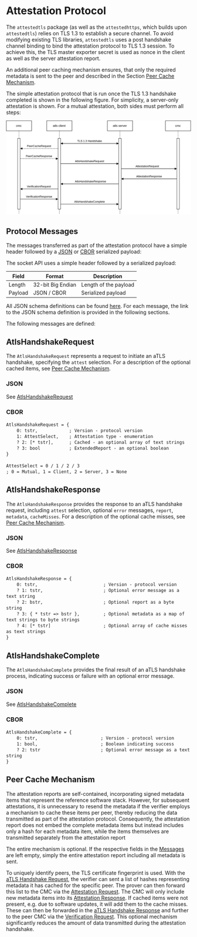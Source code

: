 # Attestation Protocol

The `attestedtls` package (as well as the `attestedhttps`, which builds upon `attestedtls`) relies
on TLS 1.3 to establish a secure channel. To avoid modifying existing TLS libraries, `attestedtls`
uses a post handshake channel binding to bind the attestation protocol to TLS 1.3 session.
To achieve this, the TLS master exporter secret is used as nonce in the client as well as
the server attestation report.

An additional peer caching mechanism ensures, that only the required metadata is sent to the peer
and described in the Section [Peer Cache Mechanism](#peer-cache-mechanism).

The simple attestation protocol that is run once the TLS 1.3 handshake completed is shown in the
following figure. For simplicity, a server-only attestation is shown. For a mutual attestation,
both sides must perform all steps:

![Attestation Protocol](./diagrams/atls-handshake.drawio.svg)

## Protocol Messages

The messages transferred as part of the attestation protocol have a simple header followed by
a [JSON](https://datatracker.ietf.org/doc/html/rfc8259) or
[CBOR](https://datatracker.ietf.org/doc/html/rfc8949) serialized payload:

The socket API uses a simple header followed by a serialized payload:

| Field   | Format            | Description           |
| ------- | ----------------- | --------------------- |
| Length  | 32-bit Big Endian | Length of the payload |
| Payload | JSON / CBOR       | Serialized payload    |

All JSON schema definitions can be found [here](./api/json/). For each message, the link
to the JSON schema definition is provided in the following sections.

The following messages are defined:

## AtlsHandshakeRequest

The `AtlsHandshakeRequest` represents a request to initiate an aTLS handshake,
specifying the `attest` selection. For a description of the optional cached items,
see [Peer Cache Mechanism](#peer-cache-mechanism).

### JSON
See [AtlsHandshakeRequest](./api/json/attestedtls/AtlsHandshakeRequest.json)

### CBOR
```
AtlsHandshakeRequest = {
    0: tstr,            ; Version - protocol version
    1: AttestSelect,    ; Attestation type - enumeration
    ? 2: [* tstr],      ; Cached - an optional array of text strings
    ? 3: bool           ; ExtendedReport - an optional boolean
}

AttestSelect = 0 / 1 / 2 / 3
; 0 = Mutual, 1 = Client, 2 = Server, 3 = None
```

## AtlsHandshakeResponse

The `AtlsHandshakeResponse` provides the response to an aTLS handshake request,
including `attest` selection, optional `error` messages, `report`, `metadata`, `cacheMisses`.
For a description of the optional cache misses, see [Peer Cache Mechanism](#peer-cache-mechanism).

### JSON
See [AtlsHandshakeResponse](./api/json/attestedtls/AtlsHandshakeResponse.json)

### CBOR
```
AtlsHandshakeResponse = {
    0: tstr,                         ; Version - protocol version
    ? 1: tstr,                       ; Optional error message as a text string
    ? 2: bstr,                       ; Optional report as a byte string
    ? 3: { * tstr => bstr },         ; Optional metadata as a map of text strings to byte strings
    ? 4: [* tstr]                    ; Optional array of cache misses as text strings
}
```

## AtlsHandshakeComplete

The `AtlsHandshakeComplete` provides the final result of an aTLS handshake process,
indicating success or failure with an optional error message.

### JSON
See [AtlsHandshakeComplete](./api/json/attestedtls/AtlsHandshakeComplete.json)

### CBOR
```
AtlsHandshakeComplete = {
    0: tstr,                        ; Version - protocol version
    1: bool,                        ; Boolean indicating success
    ? 2: tstr                       ; Optional error message as a text string
}
```


## Peer Cache Mechanism

The attestation reports are self-contained, incorporating signed metadata items that represent the
reference software stack. However, for subsequent attestations, it is unnecessary to resend the
metadata if the verifier employs a mechanism to cache these items per peer, thereby reducing the
data transmitted as part of the attestation protocol. Consequently, the attestation report does not
embed the complete metadata items but instead includes only a hash for each metadata item, while the
items themselves are transmitted separately from the attestation report

The entire mechanism is optional. If the respective fields in the [Messages](#protocol-messages)
are left empty, simply the entire attestation report including all metadata is sent.

To uniquely identify peers, the TLS certificate fingerprint is used. With the
[aTLS Handshake Request](#atlshandshakerequest), the verifier can sent a list of hashes representing
metadata it has cached for the specific peer. The prover can then forward this list to the CMC
via the [Attestation Request](./cmcd-api.md#attestation-request). The CMC will only include
new metadata items into its [Attestation Response](./cmcd-api.md#attestation-response). If cached
items were not present, e.g. due to software updates, it will add them to the cache misses. These
can then be forwarded in the [aTLS Handshake Response](#atlshandshakeresponse) and further to the
peer CMC via the [Verification Request](./cmcd-api.md#verification-request). This optional mechanism
significantly reduces the amount of data transmitted during the attestation handshake.